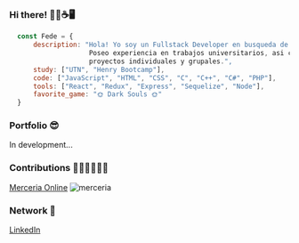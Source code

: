 ### Hi there! 🙋‍♂️☕🖥️	
```js
  const Fede = {
      description: "Hola! Yo soy un Fullstack Developer en busqueda de mi primer trabajo.
                    Poseo experiencia en trabajos universitarios, asi como tambien en 
                    proyectos individuales y grupales.",
      study: ["UTN", "Henry Bootcamp"],
      code: ["JavaScript", "HTML", "CSS", "C", "C++", "C#", "PHP"],
      tools: ["React", "Redux", "Express", "Sequelize", "Node"],
      favorite_game: "🌞 Dark Souls 🌞"
  }
```
### Portfolio 😎
In development...

### Contributions 👨‍🦱👨‍🦱👨‍🦱
<a href="https://github.com/egoyret/PG_MerceriaOnline">Merceria Online</a></h3>
![merceria](https://user-images.githubusercontent.com/67632014/131160187-1ab27909-4c04-4f9e-b384-0b1e4bcfa75f.png)

### Network 📧
[LinkedIn](https://www.linkedin.com/in/federico-jakowicki-a0a835202/)
